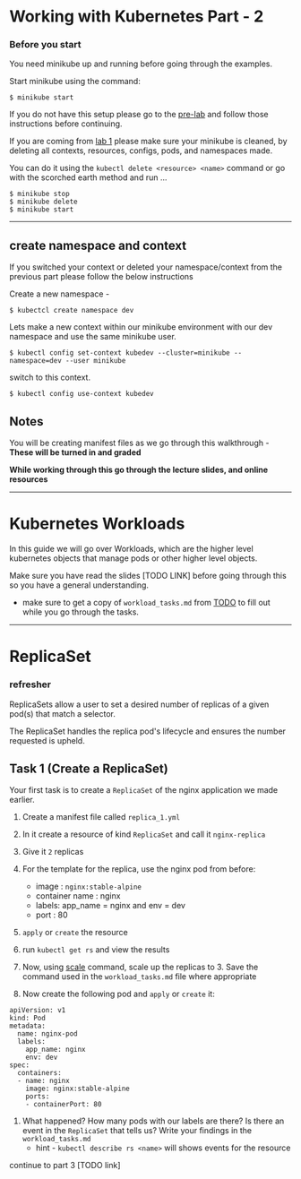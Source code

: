 # Working with Kubernetes Part - 2

### **Before you start**
You need minikube up and running before going through the examples.

Start minikube using the command:
```
$ minikube start
```

If you do not have this setup please go to the [pre-lab] and follow those instructions before continuing.

If you are coming from [lab 1] please make sure your minikube is cleaned, by deleting all contexts, resources, configs, pods, and namespaces made.

You can do it using the `kubectl delete <resource> <name>` command or go with the scorched earth method and run ...

```
$ minikube stop
$ minikube delete
$ minikube start
```
---
## create namespace and context
If you switched your context or deleted your namespace/context from the previous part please follow the below instructions

Create a new namespace - 

```
$ kubectcl create namespace dev
```

Lets make a new context within our minikube environment with our dev namespace and use the same minikube user.

```
$ kubectl config set-context kubedev --cluster=minikube --namespace=dev --user minikube
```

switch to this context.

```
$ kubectl config use-context kubedev
```


## Notes
You will be creating manifest files as we go through this walkthrough - 
**These will be turned in and graded**

**While working through this go through the lecture slides, and online resources**

---

# Kubernetes Workloads

In this guide we will go over Workloads, which are  the higher level kubernetes objects that manage pods or other higher level objects.

Make sure you have read the slides [TODO LINK] before going through this so you have a general understanding. 

- make sure to get a copy of `workload_tasks.md` from [TODO](todo) to fill out while you go through the tasks.

---

# ReplicaSet

### refresher
ReplicaSets allow a user to set a desired number of replicas of a given pod(s) that match a selector.

 The ReplicaSet handles the replica pod's lifecycle and ensures the number requested is upheld.

 
## Task 1 (Create a ReplicaSet)

Your first task is to create a `ReplicaSet` of the nginx application we made earlier.

1. Create a manifest file called `replica_1.yml`
2. In it create a resource of kind `ReplicaSet` and call it `nginx-replica`
3. Give it `2` replicas
4. For the template for the replica, use the nginx pod from before:
   - image : `nginx:stable-alpine` 
   - container name : nginx
   - labels: app_name = nginx and env = dev
   - port : 80
5. `apply` or `create` the resource
6. run `kubectl get rs` and view the results
   
7. Now, using [scale] command, scale up the replicas to 3. Save the command used in the `workload_tasks.md` file where appropriate

8. Now create the following pod and `apply` or `create` it:

```
apiVersion: v1
kind: Pod
metadata:
  name: nginx-pod
  labels:
    app_name: nginx
    env: dev
spec:
  containers:
  - name: nginx
    image: nginx:stable-alpine
    ports:
    - containerPort: 80

```

1. What happened? How many pods with our labels are there? Is there an event in the `ReplicaSet` that tells us? Write your findings in the `workload_tasks.md`
   - hint - `kubectl describe rs <name>` will shows events for the resource   


continue to part 3 [TODO link]



[pre-lab]: https://github.com/cscc-afarag/kubernetes-lab1/blob/master/pre-lab.md
[lab 1]: https://github.com/cscc-afarag/kubernetes-lab1/blob/master/lab1.md
[scale]: https://kubernetes.io/docs/reference/kubectl/cheatsheet/#scaling-resources